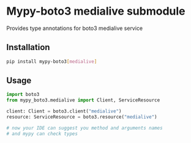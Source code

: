 # Mypy-boto3 medialive submodule

Provides type annotations for boto3 medialive service

## Installation

```bash
pip install mypy-boto3[medialive]
```

## Usage

```python
import boto3
from mypy_boto3.medialive import Client, ServiceResource

client: Client = boto3.client("medialive")
resource: ServiceResource = boto3.resource("medialive")

# now your IDE can suggest you method and arguments names
# and mypy can check types
```

